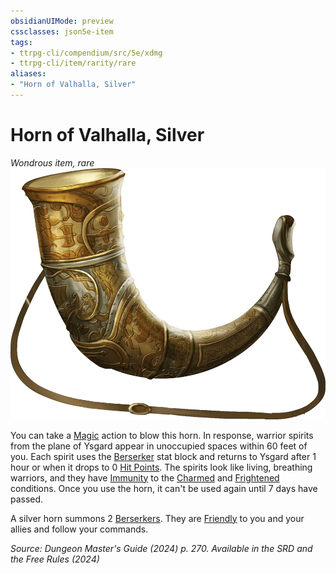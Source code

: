 ```yaml
---
obsidianUIMode: preview
cssclasses: json5e-item
tags:
- ttrpg-cli/compendium/src/5e/xdmg
- ttrpg-cli/item/rarity/rare
aliases: 
- "Horn of Valhalla, Silver"
---
```

# Horn of Valhalla, Silver
*Wondrous item, rare*  
![](Інструменти%20ДМ/CLI/items/img/horn-of-valhalla.webp#right)


You can take a [Magic](Інструменти%20ДМ/CLI/rules/actions.md#Magic) action to blow this horn. In response, warrior spirits from the plane of Ysgard appear in unoccupied spaces within 60 feet of you. Each spirit uses the [Berserker](Інструменти%20ДМ/CLI/bestiary/humanoid/berserker-xmm.md) stat block and returns to Ysgard after 1 hour or when it drops to 0 [Hit Points](Інструменти%20ДМ/CLI/rules/variant-rules/hit-points-xphb.md). The spirits look like living, breathing warriors, and they have [Immunity](Інструменти%20ДМ/CLI/rules/variant-rules/immunity-xphb.md) to the [Charmed](Інструменти%20ДМ/CLI/rules/conditions.md#Charmed) and [Frightened](Інструменти%20ДМ/CLI/rules/conditions.md#Frightened) conditions. Once you use the horn, it can't be used again until 7 days have passed.

A silver horn summons 2 [Berserkers](Інструменти%20ДМ/CLI/bestiary/humanoid/berserker-xmm.md). They are [Friendly](Інструменти%20ДМ/CLI/rules/variant-rules/friendly-attitude-xphb.md) to you and your allies and follow your commands.

*Source: Dungeon Master's Guide (2024) p. 270. Available in the <span title='Systems Reference Document (5.2)'>SRD</span> and the Free Rules (2024)*